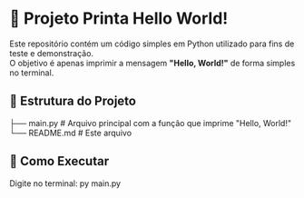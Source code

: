 # 📝 Projeto Printa Hello World!

Este repositório contém um código simples em Python utilizado para fins de teste e demonstração.  
O objetivo é apenas imprimir a mensagem **"Hello, World!"** de forma simples no terminal.

## 📂 Estrutura do Projeto
├── main.py # Arquivo principal com a função que imprime "Hello, World!"
└── README.md # Este arquivo

## 🚀 Como Executar
Digite no terminal:
py main.py